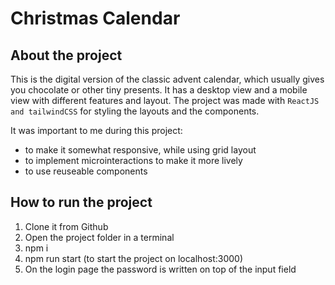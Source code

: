 Christmas Calendar
=======

About the project
-----------

This is the digital version of the classic advent calendar, which usually gives you chocolate or other tiny presents.
It has a desktop view and a mobile view with different features and layout.
The project was made with `ReactJS and tailwindCSS` for styling the layouts and the components.

It was important to me during this project:
* to make it somewhat responsive, while using grid layout
* to implement microinteractions to make it more lively
* to use reuseable components

How to run the project
-----------
1. Clone it from Github
2. Open the project folder in a terminal
3. npm i
4. npm run start (to start the project on localhost:3000)
5. On the login page the password is written on top of the input field
